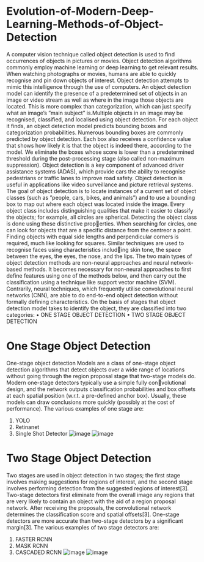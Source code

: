 # Evolution-of-Modern-Deep-Learning-Methods-of-Object-Detection
A computer vision technique called object detection is used to find occurrences of objects in pictures
or movies. Object detection algorithms commonly employ machine learning or deep learning to get
relevant results. When watching photographs or movies, humans are able to quickly recognise
and pin down objects of interest. Object detection attempts to mimic this intelligence through the use
of computers.
An object detection model can identify the presence of a predetermined set of objects in an image or
video stream as well as where in the image those objects are located. This is more complex than categorization,
which can just specify what an image’s ”main subject” is.Multiple objects in an image may be recognised, classified, 
and localised using object detection. For each object it finds, an object detection model predicts bounding boxes and 
categorization probabilities.
Numerous bounding boxes are commonly predicted by object detection. Each box also receives a
confidence value that shows how likely it is that the object is indeed there, according to the model. We
eliminate the boxes whose score is lower than a predetermined threshold during the post-processing
stage (also called non-maximum suppression).
Object detection is a key component of advanced driver assistance systems (ADAS), which provide
cars the ability to recognise pedestrians or traffic lanes to improve road safety. Object detection is
useful in applications like video surveillance and picture retrieval systems. The goal of object
detection is to locate instances of a current set of object classes (such as ”people, cars, bikes, and
animals”) and to use a bounding box to map out where each object was located inside the image.
Every object class includes distinguishing qualities that make it easier to classify the objects; for
example, all circles are spherical. Detecting the object class is done using these distinctive properties. 
When searching for circles, one can look for objects that are a specific distance from the centreor a point. 
Finding objects with equal side lengths and perpendicular corners is required, much like
looking for squares. Similar techniques are used to recognise faces using characteristics including skin tone, 
the space between the eyes, the eyes, the nose, and the lips.
The two main types of object detection methods are non-neural approaches and neural network-based
methods. It becomes necessary for non-neural approaches to first define features using one of the
methods below, and then carry out the classification using a technique like support vector machine
(SVM). Contrarily, neural techniques, which frequently utilise convolutional neural networks (CNN),
are able to do end-to-end object detection without formally defining characteristics.
On the basis of stages that object detection model takes to identify the object, they are classified into
two categories:
• ONE STAGE OBJECT DETECTION
• TWO STAGE OBJECT DETECTION

# One Stage Object Detection
One-stage object detection Models are a class of one-stage object detection algorithms that
detect objects over a wide range of locations without going through the region proposal stage
that two-stage models do. Modern one-stage detectors typically use a simple fully convolutional design,
and the network outputs classification probabilities and box offsets at each
spatial position (w.r.t. a pre-defined anchor box). Usually, these models can draw conclusions
more quickly (possibly at the cost of performance).
The various examples of one stage are:
1. YOLO
2. Retinanet
3. Single Shot Detector
   ![image](https://github.com/arshadanam07/Evolution-of-Modern-Deep-Learning-Methods-of-Object-Detection/assets/92083279/128d3710-99b7-46b6-af1d-e548252eca0d)
   ![image](https://github.com/arshadanam07/Evolution-of-Modern-Deep-Learning-Methods-of-Object-Detection/assets/92083279/6a1bf9e2-5def-4dcd-9790-f11594e04fb0)

# Two Stage Object Detection
Two stages are used in object detection in two stages; the first stage involves making
suggestions for regions of interest, and the second stage involves performing detection
from the suggested regions of interest[3]. Two-stage detectors first eliminate from the
overall image any regions that are very likely to contain an object with the aid of a region
proposal network. After receiving the proposals, the convolutional network determines
the classification score and spatial offsets[3].
One-stage detectors are more accurate than two-stage detectors by a significant margin[3].
The various examples of two stage detectors are:
1. FASTER RCNN
2. MASK RCNN
3. CASCADED RCNN
   ![image](https://github.com/arshadanam07/Evolution-of-Modern-Deep-Learning-Methods-of-Object-Detection/assets/92083279/2a40ed38-f4d7-41e4-9055-e1c6c4138539)
   ![image](https://github.com/arshadanam07/Evolution-of-Modern-Deep-Learning-Methods-of-Object-Detection/assets/92083279/0ac1d26d-d1c1-4999-a463-c9974a1de697)




